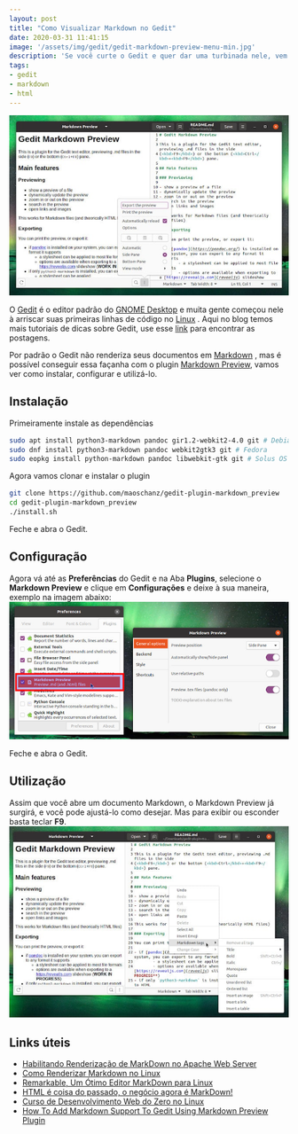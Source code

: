 ```yaml
---
layout: post
title: "Como Visualizar Markdown no Gedit"
date: 2020-03-31 11:41:15
image: '/assets/img/gedit/gedit-markdown-preview-menu-min.jpg'
description: 'Se você curte o Gedit e quer dar uma turbinada nele, vem com nós! 👋️'
tags:
- gedit
- markdown
- html
---
```


![Como Visualizar Markdown no Gedit](/assets/img/gedit/gedit-markdown-preview-menu-min.jpg)

O [Gedit](https://wiki.gnome.org/Apps/Gedit) é o editor padrão do [GNOME Desktop]() e muita gente começou nele à arriscar suas primeiras linhas de código no [Linux](https://terminalroot.com.br/linux) . Aqui no blog temos mais tutoriais de dicas sobre Gedit, use esse [link](http://cse.google.com.br/cse?cx=004473188612396442360:qs2ekmnkweq&q=gedit) para encontrar as postagens.

Por padrão o Gedit não renderiza seus documentos em [Markdown](http://cse.google.com.br/cse?cx=004473188612396442360:qs2ekmnkweq&q=markdown) , mas é possível conseguir essa façanha com o plugin [Markdown Preview](https://github.com/maoschanz/gedit-plugin-markdown_preview), vamos ver como instalar, configurar e utilizá-lo.

## Instalação
Primeiramente instale as dependências
```sh
sudo apt install python3-markdown pandoc gir1.2-webkit2-4.0 git # Debian, Ubuntu, Mint, ...
sudo dnf install python3-markdown pandoc webkit2gtk3 git # Fedora
sudo eopkg install python-markdown pandoc libwebkit-gtk git # Solus OS
```

Agora vamos clonar e instalar o plugin
```sh
git clone https://github.com/maoschanz/gedit-plugin-markdown_preview
cd gedit-plugin-markdown_preview
./install.sh
```

Feche e abra o Gedit.

<script async src="https://pagead2.googlesyndication.com/pagead/js/adsbygoogle.js"></script>
<!-- Informat -->
<ins class="adsbygoogle"
     style="display:block"
     data-ad-client="ca-pub-2838251107855362"
     data-ad-slot="2327980059"
     data-ad-format="auto"
     data-full-width-responsive="true"></ins>
<script>
(adsbygoogle = window.adsbygoogle || []).push({});
</script>

## Configuração
Agora vá até as **Preferências** do Gedit e na Aba **Plugins**, selecione o **Markdown Preview** e clique em **Configurações** e deixe à sua maneira, exemplo na imagem abaixo:
![Preferências](/assets/img/gedit/gedit-markdown-enable.jpg)

Feche e abra o Gedit.
## Utilização
Assim que você abre um documento Markdown, o Markdown Preview já surgirá, e você pode ajustá-lo como desejar. Mas para exibir ou esconder basta teclar **F9**.
![Opções](/assets/img/gedit/gedit-markdown-tags-min.jpg)

## Links úteis
+ [Habilitando Renderização de MarkDown no Apache Web Server](https://terminalroot.com.br/2019/12/habilitando-renderizacao-de-markdown-no-apache-web-server.html)
+ [Como Renderizar Markdown no Linux](https://terminalroot.com.br/2018/09/como-renderizar-markdown-no-linux.html)
+ [Remarkable, Um Ótimo Editor MarkDown para Linux](https://terminalroot.com.br/2017/02/remarkable-editor-markdown-para-linux.html)
+ [HTML é coisa do passado, o negócio agora é MarkDown!](https://terminalroot.com.br/2016/12/markdown.html)
+ [Curso de Desenvolvimento Web do Zero no Linux](https://terminalroot.com.br/2020/01/desenvolvimento-web.html)
+ [How To Add Markdown Support To Gedit Using Markdown Preview Plugin](https://www.linuxuprising.com/2020/02/how-to-add-markdown-support-to-gedit.html)

